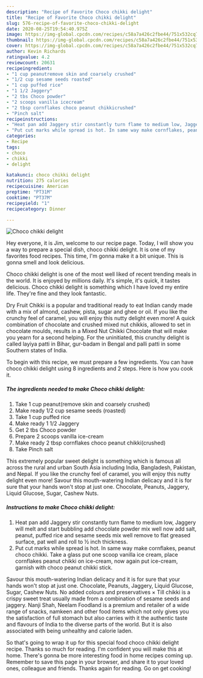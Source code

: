 ```yaml
---
description: "Recipe of Favorite Choco chikki delight"
title: "Recipe of Favorite Choco chikki delight"
slug: 576-recipe-of-favorite-choco-chikki-delight
date: 2020-08-25T19:54:40.975Z
image: https://img-global.cpcdn.com/recipes/c58a7a426c2fbe44/751x532cq70/choco-chikki-delight-recipe-main-photo.jpg
thumbnail: https://img-global.cpcdn.com/recipes/c58a7a426c2fbe44/751x532cq70/choco-chikki-delight-recipe-main-photo.jpg
cover: https://img-global.cpcdn.com/recipes/c58a7a426c2fbe44/751x532cq70/choco-chikki-delight-recipe-main-photo.jpg
author: Kevin Richards
ratingvalue: 4.2
reviewcount: 20631
recipeingredient:
- "1 cup peanutremove skin and coarsely crushed"
- "1/2 cup sesame seeds roasted"
- "1 cup puffed rice"
- "1 1/2 Jaggery"
- "2 tbs Choco powder"
- "2 scoops vanilla icecream"
- "2 tbsp cornflakes choco peanut chikkicrushed"
- "Pinch salt"
recipeinstructions:
- "Heat pan add Jaggery stir constantly turn flame to medium low, Jaggery will melt and start bubbling add chocolate powder mix well now add salt, peanut, puffed rice and sesame seeds mix well remove to flat greased surface, pat well and roll to ½ inch thickness."
- "Put cut marks while spread is hot. In same way make cornflakes, peanut choco chikki. Take a glass put one scoop vanilla ice cream, place cornflakes peanut chikki on ice-cream, now again put ice-cream, garnish with choco peanut chikki stick."
categories:
- Recipe
tags:
- choco
- chikki
- delight

katakunci: choco chikki delight 
nutrition: 275 calories
recipecuisine: American
preptime: "PT31M"
cooktime: "PT37M"
recipeyield: "1"
recipecategory: Dinner

---
```



![Choco chikki delight](https://img-global.cpcdn.com/recipes/c58a7a426c2fbe44/751x532cq70/choco-chikki-delight-recipe-main-photo.jpg)

Hey everyone, it is Jim, welcome to our recipe page. Today, I will show you a way to prepare a special dish, choco chikki delight. It is one of my favorites food recipes. This time, I'm gonna make it a bit unique. This is gonna smell and look delicious.

Choco chikki delight is one of the most well liked of recent trending meals in the world. It is enjoyed by millions daily. It's simple, it's quick, it tastes delicious. Choco chikki delight is something which I have loved my entire life. They're fine and they look fantastic.

Dry Fruit Chikki is a popular and traditional ready to eat Indian candy made with a mix of almond, cashew, pista, sugar and ghee or oil. If you like the crunchy feel of caramel, you will enjoy this nutty delight even more! A quick combination of chocolate and crushed mixed nut chikkis, allowed to set in chocolate moulds, results in a Mixed Nut Chikki Chocolate that will make you yearn for a second helping. For the uninitiated, this crunchy delight is called layiya patti in Bihar, gur-badam in Bengal and palli patti in some Southern states of India.


To begin with this recipe, we must prepare a few ingredients. You can have choco chikki delight using 8 ingredients and 2 steps. Here is how you cook it.

<!--inarticleads1-->

##### The ingredients needed to make Choco chikki delight:

1. Take 1 cup peanut(remove skin and coarsely crushed)
1. Make ready 1/2 cup sesame seeds (roasted)
1. Take 1 cup puffed rice
1. Make ready 1 1/2 Jaggery
1. Get 2 tbs Choco powder
1. Prepare 2 scoops vanilla ice-cream
1. Make ready 2 tbsp cornflakes choco peanut chikki(crushed)
1. Take Pinch salt


This extremely popular sweet delight is something which is famous all across the rural and urban South Asia including India, Bangladesh, Pakistan, and Nepal. If you like the crunchy feel of caramel, you will enjoy this nutty delight even more! Savour this mouth-watering Indian delicacy and it is for sure that your hands won&#39;t stop at just one. Chocolate, Peanuts, Jaggery, Liquid Glucose, Sugar, Cashew Nuts. 

<!--inarticleads2-->

##### Instructions to make Choco chikki delight:

1. Heat pan add Jaggery stir constantly turn flame to medium low, Jaggery will melt and start bubbling add chocolate powder mix well now add salt, peanut, puffed rice and sesame seeds mix well remove to flat greased surface, pat well and roll to ½ inch thickness.
1. Put cut marks while spread is hot. In same way make cornflakes, peanut choco chikki. Take a glass put one scoop vanilla ice cream, place cornflakes peanut chikki on ice-cream, now again put ice-cream, garnish with choco peanut chikki stick.


Savour this mouth-watering Indian delicacy and it is for sure that your hands won&#39;t stop at just one. Chocolate, Peanuts, Jaggery, Liquid Glucose, Sugar, Cashew Nuts. No added colours and preservatives × Till chikki is a crispy sweet treat usually made from a combination of sesame seeds and jaggery. Nanji Shah, Neelam Foodland is a premium and retailer of a wide range of snacks, namkeen and other food items which not only gives you the satisfaction of full stomach but also carries with it the authentic taste and flavours of India to the diverse parts of the world. But it is also associated with being unhealthy and calorie laden. 

So that's going to wrap it up for this special food choco chikki delight recipe. Thanks so much for reading. I'm confident you will make this at home. There's gonna be more interesting food in home recipes coming up. Remember to save this page in your browser, and share it to your loved ones, colleague and friends. Thanks again for reading. Go on get cooking!
